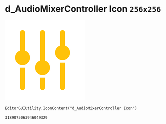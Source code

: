 # d_AudioMixerController Icon `256x256`
<img src="/img/d_AudioMixerController%20Icon.png" width=256 height=256>

``` CSharp
EditorGUIUtility.IconContent("d_AudioMixerController Icon")
```
```
3189075063946049329
```
